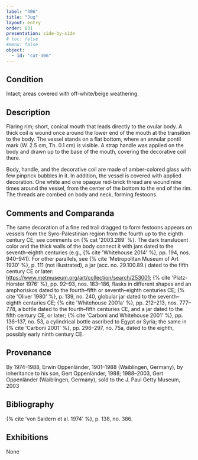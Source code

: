 ```yaml
---
label: "306"
title: "Jug"
layout: entry
order: 831
presentation: side-by-side
# toc: false
#menu: false 
object:
  - id: "cat-306"
---
```


## Condition

Intact; areas covered with off-white/beige weathering.

## Description

Flaring rim; short, conical mouth that leads directly to the ovular body. A thick coil is wound once around the lower end of the mouth at the transition to the body. The vessel stands on a flat bottom, where an annular pontil mark (W. 2.5 cm, Th. 0.1 cm) is visible. A strap handle was applied on the body and drawn up to the base of the mouth, covering the decorative coil there.

Body, handle, and the decorative coil are made of amber-colored glass with few pinprick bubbles in it. In addition, the vessel is covered with applied decoration. One white and one opaque red-brick thread are wound nine times around the vessel, from the center of the bottom to the end of the rim. The threads are combed on body and neck, forming festoons.

## Comments and Comparanda

The same decoration of a fine red trail dragged to form festoons appears on vessels from the Syro-Palestinian region from the fourth up to the eighth century CE; see comments on {% cat '2003.289' %}. The dark translucent color and the thick walls of the body connect it with jars dated to the seventh–eighth centuries (e.g., {% cite 'Whitehouse 2014' %}, pp. 194, nos. 940–941). For other parallels, see {% cite 'Metropolitan Museum of Art 1930' %}, p. 111 (not illustrated), a jar (acc. no. 29.100.89.) dated to the fifth century CE or later: <https://www.metmuseum.org/art/collection/search/253001>; {% cite 'Platz-Horster 1976' %}, pp. 92–93, nos. 183–186, flasks in different shapes and an amphoriskos dated to the fourth–fifth or seventh–eighth centuries CE; {% cite 'Oliver 1980' %}, p. 139, no. 240, globular jar dated to the seventh–eighth centuries CE; {% cite 'Whitehouse 2001a' %}, pp. 212–213, nos. 777–778, a bottle dated to the fourth–fifth centuries CE, and a jar dated to the fifth century CE, or later; {% cite 'Carboni and Whitehouse 2001' %}, pp. 136–137, no. 53, a cylindrical bottle ascribed to Egypt or Syria; the same in {% cite 'Carboni 2001' %}, pp. 296–297, no. 75a, dated to the eighth, possibly early ninth century CE.

## Provenance

By 1974–1988, Erwin Oppenländer, 1901–1988 (Waiblingen, Germany), by inheritance to his son, Gert Oppenländer, 1988; 1988–2003, Gert Oppenländer (Waiblingen, Germany), sold to the J. Paul Getty Museum, 2003

## Bibliography

{% cite 'von Saldern et al. 1974' %}, p. 138, no. 386.

## Exhibitions

None